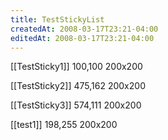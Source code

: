 ```yaml
---
title: TestStickyList
createdAt: 2008-03-17T23:21-04:00
editedAt: 2008-03-17T23:21-04:00
---
```


[[TestSticky1]] 100,100 200x200

[[TestSticky2]] 475,162 200x200

[[TestSticky3]] 574,111 200x200

[[test1]] 198,255 200x200



